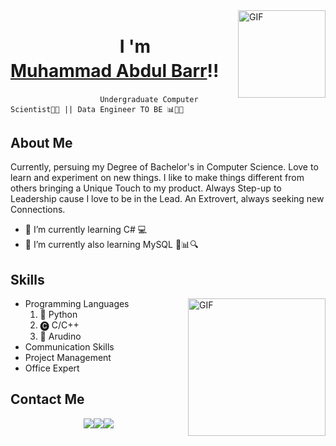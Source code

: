   <img align="right" top="500" height="140" width="140" alt="GIF" src="https://user-images.githubusercontent.com/113469229/230985796-5f22cb5d-e112-425b-823d-e84c649b612b.gif">
</a>
<h1  style="line-height:1.4"> &emsp;&emsp;&emsp;&emsp;&emsp;&emsp; I 'm <a href="https://100rabhcsmc.github.io/Me.io/" target="blank"><b>Muhammad Abdul Barr</a>!!</b></h1>

                        Undergraduate Computer Scientist👨‍🎓 || Data Engineer TO BE 📊👨‍💻

<h2> About Me </h2>

Currently, persuing my Degree of Bachelor's in Computer Science. Love to learn and experiment on new things. I like to make things different from others bringing a Unique Touch to my product. Always Step-up to Leadership cause I love to be in the Lead. An Extrovert, always seeking new Connections.

- 🌱 I’m currently learning C# 💻
- 🌱 I’m currently also learning MySQL 💾📊🔍

<h2> Skills </h2>
<img align="right" height ="220" width= "220" alt="GIF" src="https://user-images.githubusercontent.com/113469229/231003273-5493ecc1-d13b-4ccb-85df-32d08e704805.gif">

- Programming Languages
  1. 🐍 Python 
  2. 🅒  C/C++
  3. 🤖 Arudino
- Communication Skills
- Project Management
- Office Expert

<h2> Contact Me </h2>

<div style="display: flex; justify-content: center;">
   <a target="_blank" href="https://instagram.com/malick.barr">
      <img style="display: block; margin: 0 auto;" src="https://img.icons8.com/doodle/40/000000/instagram-new--v2.png">
   </a>
   <a target="_blank" href="https://twitter.com/malick.barr">
      <img style="display: block; margin: 0 auto;" src="https://img.icons8.com/doodle/1x/twitter-squared--v2.png">
   </a>
   <a target="_blank" href="https://www.youtube.com/channel/UC-ZdNkKNHC6KguDqNFKO2Nw?view_as=subscriber">
      <img style="display: block; margin: 0 auto;" src="https://img.icons8.com/doodle/1x/youtube--v2.png">
   </a>
</div>

<!--
- 👯 I’m looking to collaborate on ...
- 🤔 I’m looking for help with ...
- 💬 Ask me about ...
- 📫 How to reach me: ...
- 😄 Pronouns: ...
- ⚡ Fun fact: ...
-->

